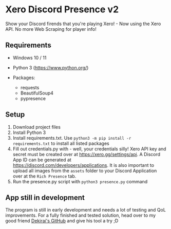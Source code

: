 # Xero Discord Presence v2

Show your Discord firends that you're playing Xero! - Now using the Xero API. No more Web Scraping for player info!

## Requirements
- Windows 10 / 11
- Python 3 (https://www.python.org/)

- Packages:
  - requests
  - BeautifulSoup4
  - pypresence

## Setup
1. Download project files
2. Install Python 3
3. Install requirements.txt. Use `python3 -m pip install -r requirements.txt` to install all listed packages
4. Fill out credentials.py with - well, your credentials silly!
Xero API key and secret must be created over at https://xero.gg/settings/api.
A Discord App ID can be generated at https://discord.com/developers/applications. 
It is also important to upload all images from the `assets` folder to your Discord Application over at the `Rich Presence` tab.
5. Run the presence.py script with `python3 presence.py` command

## App still in development
The program is still in early development and needs a lot of testing and QoL improvements.
For a fully finished and tested solution, head over to my good friend [Dekirai's GitHub](https://github.com/Dekirai/XeroPresence) and give his tool a try ;D